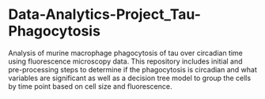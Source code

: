 # Data-Analytics-Project_Tau-Phagocytosis
Analysis of murine macrophage phagocytosis of tau over circadian time using fluorescence microscopy data. This repository includes initial and pre-processing steps to determine if the phagocytosis is circadian and what variables are significant as well as a decision tree model to group the cells by time point based on cell size and fluorescence. 
